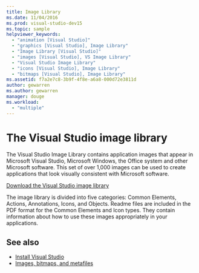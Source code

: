 ```yaml
---
title: Image Library
ms.date: 11/04/2016
ms.prod: visual-studio-dev15
ms.topic: sample
helpviewer_keywords:
  - "animation [Visual Studio]"
  - "graphics [Visual Studio], Image Library"
  - "Image Library [Visual Studio]"
  - "images [Visual Studio], VS Image Library"
  - "Visual Studio Image Library"
  - "icons [Visual Studio], Image Library"
  - "bitmaps [Visual Studio], Image Library"
ms.assetid: f7a2e7c8-3b9f-4f8e-a6a8-000d72e3811d
author: gewarren
ms.author: gewarren
manager: douge
ms.workload:
  - "multiple"
---
```

# The Visual Studio image library

The Visual Studio Image Library contains application images that appear in Microsoft Visual Studio, Microsoft Windows, the Office system and other Microsoft software. This set of over 1,000 images can be used to create applications that look visually consistent with Microsoft software.

[Download the Visual Studio image library](http://go.microsoft.com/fwlink/p/?LinkId=275090)

The image library is divided into five categories: Common Elements, Actions, Annotations, Icons, and Objects. Readme files are included in the PDF format for the Common Elements and Icon types. They contain information about how to use these images appropriately in your applications.

## See also

- [Install Visual Studio](../install/install-visual-studio.md)
- [Images, bitmaps, and metafiles](/dotnet/framework/winforms/advanced/images-bitmaps-and-metafiles)